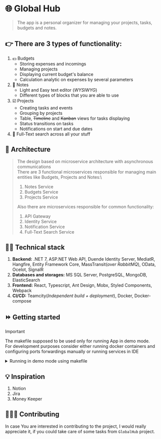 # :globe_with_meridians: Global Hub

> The app is a personal organizer for managing your projects, tasks, budgets and notes.

## :point_right: There are 3 types of functionality:
1. :dollar: Budgets
   * Storing expenses and incomings
   * Managing projects
   * Displaying current budget's balance
   * Calculation analytic on expenses by several parameters
2. :blue_book: Notes
   * Light and Easy text editor (_WYSIWYG_)
   * Different types of blocks that you are able to use
3. :ballot_box_with_check: Projects
   * Creating tasks and events
   * Grouping by projects
   * Table, ~~Timeline~~ and ~~Kanban~~ views for tasks displaying
   * Status transitions on tasks
   * Notifications on start and due dates
4. :mag_right: Full-Text search across all your stuff

## :wrench: Architecture
> The design based on microservice architecture with asynchronous communications\
> There are 3 functional microservices responsible for managing main entities like Budgets, Projects and Notes:\
> 1. Notes Service
> 2. Budgets Service
> 3. Projects Service
> 
> Also there are microservices responsible for common functionality:
> 1. API Gateway
> 2. Identity Service
> 3. Notification Service
> 4. Full-Text Search Service

## :man_technologist: Technical stack
1. **Backend:** .NET 7, ASP.NET Web API, Duende Identity Server, MediatR, Hangfire, Entity Framework Core, MassTransit(_over RabbitMQ_), OData, Ocelot, SignalR
2. **Databases and storages:** MS SQL Server, PostgreSQL, MongoDB, ElasticSearch
3. **Frontend:** React, Typescript, Ant Design, Mobx, Styled Components, Webpack
4. **CI/CD:** Teamcity(_Independent build + deployment_), Docker, Docker-compose

## :fast_forward: Getting started
> [!IMPORTANT]
> The makefile supposed to be used only for running App in demo mode.\
> For development purposes consider either running docker containers and configuring ports forwardings manually
> or running services in IDE

<details>
<summary>Running in demo mode using makefile</summary>
> [!WARNING]
> ## Before start ensure you have installed:
> 1. Docker
> 2. GNU Make urility

1. Clone the repository to your local folder
2. In `GlobalHub/` directory create `.env` file using `.env.template` template, default values should be enough for app start.
3. Run `make up` from  `GlobalHub/GlobalHub` directory
</details>

## :bulb: Inspiration
1. Notion
2. Jira
3. Money Keeper

## :people_holding_hands: Contributing
In case You are interested in contributing to the project, I would really appreciate it, if you could take care of some tasks from `GlobalHub` project.
